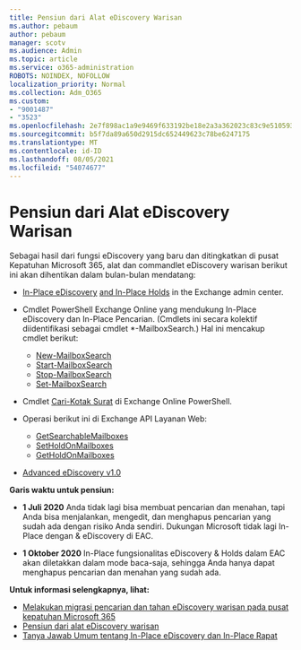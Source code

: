 ```yaml
---
title: Pensiun dari Alat eDiscovery Warisan
ms.author: pebaum
author: pebaum
manager: scotv
ms.audience: Admin
ms.topic: article
ms.service: o365-administration
ROBOTS: NOINDEX, NOFOLLOW
localization_priority: Normal
ms.collection: Adm_O365
ms.custom:
- "9001487"
- "3523"
ms.openlocfilehash: 2e7f898ac1a9e9469f633192be18e2a3a362023c83c9e510593196b5a4a0daf5
ms.sourcegitcommit: b5f7da89a650d2915dc652449623c78be6247175
ms.translationtype: MT
ms.contentlocale: id-ID
ms.lasthandoff: 08/05/2021
ms.locfileid: "54074677"
---
```

# <a name="retirement-of-legacy-ediscovery-tools"></a>Pensiun dari Alat eDiscovery Warisan

Sebagai hasil dari fungsi eDiscovery yang baru dan ditingkatkan di pusat Kepatuhan Microsoft 365, alat dan commandlet eDiscovery warisan berikut ini akan dihentikan dalam bulan-bulan mendatang:

- [In-Place eDiscovery](https://docs.microsoft.com/exchange/security-and-compliance/in-place-ediscovery/in-place-ediscovery) [and In-Place Holds](https://docs.microsoft.com/exchange/security-and-compliance/create-or-remove-in-place-holds) in the Exchange admin center.

- Cmdlet PowerShell Exchange Online yang mendukung In-Place eDiscovery dan In-Place Pencarian. (Cmdlets ini secara kolektif diidentifikasi sebagai cmdlet *-MailboxSearch.) Hal ini mencakup cmdlet berikut:

    - [New-MailboxSearch](https://docs.microsoft.com/powershell/module/exchange/policy-and-compliance-content-search/new-mailboxsearch)
    - [Start-MailboxSearch](https://docs.microsoft.com/powershell/module/exchange/policy-and-compliance-content-search/start-mailboxsearch)
    - [Stop-MailboxSearch](https://docs.microsoft.com/powershell/module/exchange/policy-and-compliance-content-search/stop-mailboxsearch)
    - [Set-MailboxSearch](https://docs.microsoft.com/powershell/module/exchange/policy-and-compliance-content-search/set-mailboxsearch)

- Cmdlet [Cari-Kotak Surat](https://docs.microsoft.com/powershell/module/exchange/mailboxes/search-mailbox?view=exchange-ps) di Exchange Online PowerShell.
- Operasi berikut ini di Exchange API Layanan Web:
    - [GetSearchableMailboxes](https://docs.microsoft.com/exchange/client-developer/web-service-reference/getsearchablemailboxes-operation)
    - [SetHoldOnMailboxes](https://docs.microsoft.com/exchange/client-developer/web-service-reference/setholdonmailboxes-operation)
    - [GetHoldOnMailboxes](https://docs.microsoft.com/exchange/client-developer/web-service-reference/getholdonmailboxes-operation)

- [Advanced eDiscovery v1.0](https://docs.microsoft.com/microsoft-365/compliance/office-365-advanced-ediscovery)

**Garis waktu untuk pensiun:**
- **1 Juli 2020** Anda tidak lagi bisa membuat pencarian dan menahan, tapi Anda bisa menjalankan, mengedit, dan menghapus pencarian yang sudah ada dengan risiko Anda sendiri. Dukungan Microsoft tidak lagi In-Place dengan & eDiscovery di EAC.
    
- **1 Oktober 2020** In-Place fungsionalitas eDiscovery & Holds dalam EAC akan diletakkan dalam mode baca-saja, sehingga Anda hanya dapat menghapus pencarian dan menahan yang sudah ada.

**Untuk informasi selengkapnya, lihat:**

 - [Melakukan migrasi pencarian dan tahan eDiscovery warisan pada pusat kepatuhan Microsoft 365](https://docs.microsoft.com/microsoft-365/compliance/migrate-legacy-ediscovery-searches-and-holds)
 - [Pensiun dari alat eDiscovery warisan](https://docs.microsoft.com/microsoft-365/compliance/legacy-ediscovery-retirement)
 - [Tanya Jawab Umum tentang In-Place eDiscovery dan In-Place Rapat](https://docs.microsoft.com/microsoft-365/compliance/legacy-ediscovery-retirement#faqs-about-in-place-ediscovery-and-in-place-holds)



